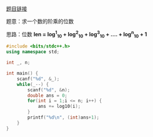 [题目链接](http://acm.hdu.edu.cn/showproblem.php?pid=1018)

题意：求一个数的阶乘的位数

思路：位数 **len = log<sup>1</sup><sub>10</sub> +  log<sup>2</sup><sub>10</sub> + log<sup>3</sup><sub>10</sub> + .... + log<sup>n</sup><sub>10</sub> + 1**

```cpp
#include <bits/stdc++.h>
using namespace std;

int _, n;

int main() {
	scanf("%d", &_);
	while(_--) {
		scanf("%d", &n);
		double ans = 0;
		for(int i = 1;i <= n; i++) {
			ans += log10(i);
		}
		printf("%d\n", (int)ans+1);
	}
}
```

